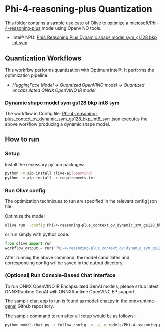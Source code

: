 # Phi-4-reasoning-plus Quantization

This folder contains a sample use case of Olive to optimize a [microsoft/Phi-4-reasoning-plus](https://huggingface.co/microsoft/Phi-4-reasoning-plus) model using OpenVINO tools.

- Intel® NPU: [Phi4 Reasoning Plus Dynamic shape model sym_gs128 bkp int sym](#dynamic-shape-model-sym-gs128-bkp-int8-sym)

## Quantization Workflows

This workflow performs quantization with Optimum Intel®. It performs the optimization pipeline:

- *HuggingFace Model -> Quantized OpenVINO model -> Quantized encapsulated ONNX OpenVINO IR model*

### Dynamic shape model sym gs128 bkp int8 sym

The workflow in Config file: [Phi-4-reasoning-plus_context_ov_dynamic_sym_gs128_bkp_int8_sym.json](Phi-4-reasoning-plus_context_ov_dynamic_sym_gs128_bkp_int8_sym.json) executes the above workflow producing a dynamic shape model.

## How to run

### Setup

Install the necessary python packages:

```bash
python -m pip install olive-ai[openvino]
python -m pip install -r requirements.txt
```

### Run Olive config

The optimization techniques to run are specified in the relevant config json file.

Optimize the model

```bash
olive run --config Phi-4-reasoning-plus_context_ov_dynamic_sym_gs128_bkp_int8_sym.json
```

or run simply with python code:

```python
from olive import run
workflow_output = run("Phi-4-reasoning-plus_context_ov_dynamic_sym_gs128_bkp_int8_sym.json")
```

After running the above command, the model candidates and corresponding config will be saved in the output directory.

### (Optional) Run Console-Based Chat Interface

To run ONNX OpenVINO IR Encapsulated GenAI models, please setup latest ONNXRuntime GenAI with ONNXRuntime OpenVINO EP support.

The sample chat app to run is found as [model-chat.py](https://github.com/microsoft/onnxruntime-genai/blob/main/examples/python/model-chat.py) in the [onnxruntime-genai](https://github.com/microsoft/onnxruntime-genai/) Github repository.

The sample command to run after all setup would be as follows:-

```bash
python model-chat.py -e follow_config -v -g -m models/Phi-4-reasoning-plus_context_ov_dynamic_sym_gs128_bkp_int8_sym/model/
```
